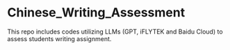 # Chinese_Writing_Assessment
This repo includes codes utilizing LLMs (GPT, iFLYTEK and Baidu Cloud) to assess students writing assignment.
